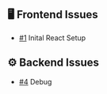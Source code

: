 ## 🖥️ Frontend Issues

<!-- FRONTEND-ISSUES-START -->
- [#1](https://github.com/tgilly93/Full_Stack_Med_App_V2/issues/1) Inital React Setup
<!-- FRONTEND-ISSUES-END -->

## ⚙️ Backend Issues

<!-- BACKEND-ISSUES-START -->
- [#4](https://github.com/tgilly93/Full_Stack_Med_App_V2/issues/4) Debug
<!-- BACKEND-ISSUES-END -->
